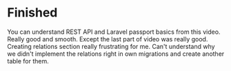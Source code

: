 # Finished 

You can understand REST API and Laravel passport basics from this video. Really good and smooth.
Except the last part of video was really good. Creating relations section really frustrating for me. Can't understand why we didn't implement the relations right in own migrations and create another table for them. 
